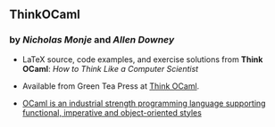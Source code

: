 ## ThinkOCaml

### by *Nicholas Monje* and *Allen Downey*

* LaTeX source, code examples, and exercise solutions from **Think OCaml**: *How to Think Like a Computer Scientist*

* Available from Green Tea Press at [Think OCaml](http://greenteapress.com/thinkocaml/).

* [OCaml is an industrial strength programming language supporting functional, imperative and object-oriented styles](http://ocaml.org/)

